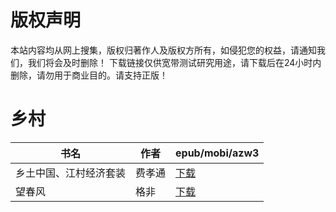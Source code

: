 # 版权声明

本站内容均从网上搜集，版权归著作人及版权方所有，如侵犯您的权益，请通知我们，我们将会及时删除！ 下载链接仅供宽带测试研究用途，请下载后在24小时内删除，请勿用于商业目的。请支持正版！

# 乡村

| 书名 | 作者 | epub/mobi/azw3 |
| --- | --- | --- |
| 乡土中国、江村经济套装 | 费孝通 | [下载](https://url89.ctfile.com/f/31084289-1357023865-d85b53?p=8866) |
| 望春风 | 格非 | [下载](https://url89.ctfile.com/f/31084289-1357008655-3a2be5?p=8866) |
